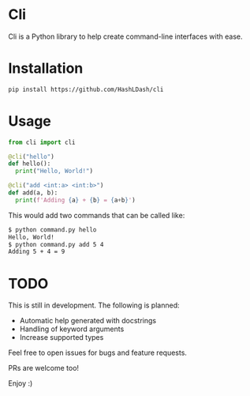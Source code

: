 # Cli

Cli is a Python library to help create command-line interfaces with ease.

# Installation

```bash
pip install https://github.com/HashLDash/cli
```

# Usage

```python
from cli import cli

@cli("hello")
def hello():
  print("Hello, World!")

@cli("add <int:a> <int:b>")
def add(a, b):
  print(f'Adding {a} + {b} = {a+b}')
```

This would add two commands that can be called like:

```bash
$ python command.py hello
Hello, World!
$ python command.py add 5 4
Adding 5 + 4 = 9
```

# TODO

This is still in development. The following is planned:
- Automatic help generated with docstrings
- Handling of keyword arguments
- Increase supported types

Feel free to open issues for bugs and feature requests.

PRs are welcome too!

Enjoy :)
